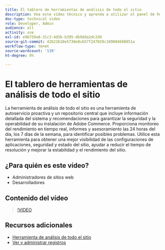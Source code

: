 ```yaml
---
title: El tablero de herramientas de análisis de todo el sitio
description: Vea este vídeo técnico y aprenda a utilizar el panel de herramientas de análisis de todo el sitio para acceder a información y recomendaciones detalladas del sistema con el fin de garantizar la seguridad y la operabilidad de su instalación de Adobe Commerce.
doc-type: technical video
role: Developer, Admin
audience: all
activity: use
exl-id: e96759a8-31c3-4d3b-b395-db9dda2dc2d9
source-git-commit: 42622b18e5738e8cb57f247029c189884698851a
workflow-type: tm+mt
source-wordcount: '139'
ht-degree: 0%

---
```


# El tablero de herramientas de análisis de todo el sitio

La herramienta de análisis de todo el sitio es una herramienta de autoservicio proactiva y un repositorio central que incluye información detallada del sistema y recomendaciones para garantizar la seguridad y la operabilidad de su instalación de Adobe Commerce. Proporciona monitoreo del rendimiento en tiempo real, informes y asesoramiento las 24 horas del día, los 7 días de la semana, para identificar posibles problemas. Utilice esta herramienta para obtener una mejor visibilidad de las configuraciones de aplicaciones, seguridad y estado del sitio, ayudar a reducir el tiempo de resolución y mejorar la estabilidad y el rendimiento del sitio.

## ¿Para quién es este vídeo?

- Administradores de sitios web
- Desarrolladores

## Contenido del vídeo

>[!VIDEO](https://video.tv.adobe.com/v/344001?quality=12&learn=on)

## Recursos adicionales

- [Herramienta de análisis de todo el sitio](https://experienceleague.adobe.com/docs/commerce-operations/tools/site-wide-analysis-tool/intro.html)
- [Ver y administrar registros](https://devdocs.magento.com/cloud/project/log-locations.html)
